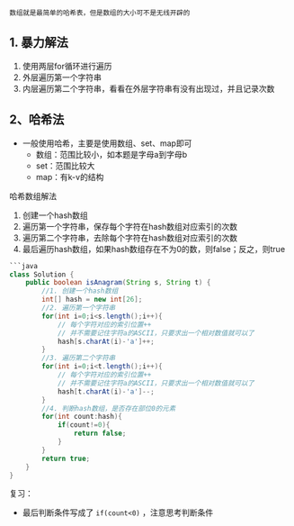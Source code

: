 `数组就是最简单的哈希表，但是数组的大小可不是无线开辟的`
## 1. 暴力解法

1. 使用两层for循环进行遍历
2. 外层遍历第一个字符串
3. 内层遍历第二个字符串，看看在外层字符串有没有出现过，并且记录次数

## 2、哈希法

- 一般使用哈希，主要是使用数组、set、map即可
	- 数组：范围比较小，如本题是字母a到字母b
	- set：范围比较大
	- map：有k-v的结构

哈希数组解法

1. 创建一个hash数组
2. 遍历第一个字符串，保存每个字符在hash数组对应索引的次数
3. 遍历第二个字符串，去除每个字符在hash数组对应索引的次数
4. 最后遍历hash数组，如果hash数组存在不为0的数，则false；反之，则true

```java
```java
class Solution {
    public boolean isAnagram(String s, String t) {
        //1. 创建一个hash数组
        int[] hash = new int[26];
        //2. 遍历第一个字符串
        for(int i=0;i<s.length();i++){
            // 每个字符对应的索引位置++
            // 并不需要记住字符a的ASCII，只要求出一个相对数值就可以了
            hash[s.charAt(i)-'a']++;
        }
        //3. 遍历第二个字符串
        for(int i=0;i<t.length();i++){
            // 每个字符对应的索引位置++
            // 并不需要记住字符a的ASCII，只要求出一个相对数值就可以了
            hash[t.charAt(i)-'a']--;
        }
        //4. 判断hash数组，是否存在部位0的元素
        for(int count:hash){
            if(count!=0){
                return false;
            }
        }
        return true;
    }
}
```

复习：
- 最后判断条件写成了 `if(count<0)` ，注意思考判断条件
